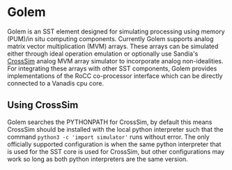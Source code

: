 #  Golem

Golem is an SST element designed for simulating processing using memory (PUM)/in situ computing components. Currently Golem supports analog matrix vector multiplication (MVM) arrays. These arrays can be simulated either through ideal operation emulation or optionally use Sandia's [CrossSim](https://github.com/sandialabs/cross-sim) analog MVM array simulator to incorporate analog non-idealities. For integrating these arrays with other SST components, Golem provides implementations of the RoCC co-processor interface which can be directly connected to a Vanadis cpu core.

## Using CrossSim
Golem searches the PYTHONPATH for CrossSim, by default this means CrossSim should be installed with the local python interpreter such that the command `python3 -c 'import simulator'` runs without error. The only officially supported configuration is when the same python interpreter that is used for the SST core is used for CrossSim, but other configurations may work so long as both python interpreters are the same version.